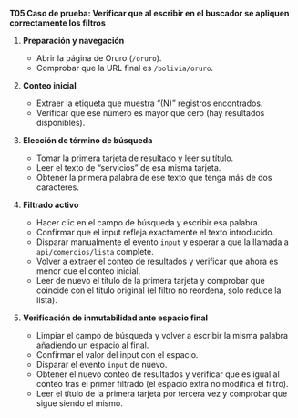 **T05 Caso de prueba: Verificar que al escribir en el buscador se apliquen correctamente los filtros**

1. **Preparación y navegación**

   - Abrir la página de Oruro (`/oruro`).
   - Comprobar que la URL final es `/bolivia/oruro`.

2. **Conteo inicial**

   - Extraer la etiqueta que muestra “(N)” registros encontrados.
   - Verificar que ese número es mayor que cero (hay resultados disponibles).

3. **Elección de término de búsqueda**

   - Tomar la primera tarjeta de resultado y leer su título.
   - Leer el texto de “servicios” de esa misma tarjeta.
   - Obtener la primera palabra de ese texto que tenga más de dos caracteres.

4. **Filtrado activo**

   - Hacer clic en el campo de búsqueda y escribir esa palabra.
   - Confirmar que el input refleja exactamente el texto introducido.
   - Disparar manualmente el evento `input` y esperar a que la llamada a `api/comercios/lista` complete.
   - Volver a extraer el conteo de resultados y verificar que ahora es menor que el conteo inicial.
   - Leer de nuevo el título de la primera tarjeta y comprobar que coincide con el título original (el filtro no reordena, solo reduce la lista).

5. **Verificación de inmutabilidad ante espacio final**

   - Limpiar el campo de búsqueda y volver a escribir la misma palabra añadiendo un espacio al final.
   - Confirmar el valor del input con el espacio.
   - Disparar el evento `input` de nuevo.
   - Obtener el nuevo conteo de resultados y verificar que es igual al conteo tras el primer filtrado (el espacio extra no modifica el filtro).
   - Leer el título de la primera tarjeta por tercera vez y comprobar que sigue siendo el mismo.
